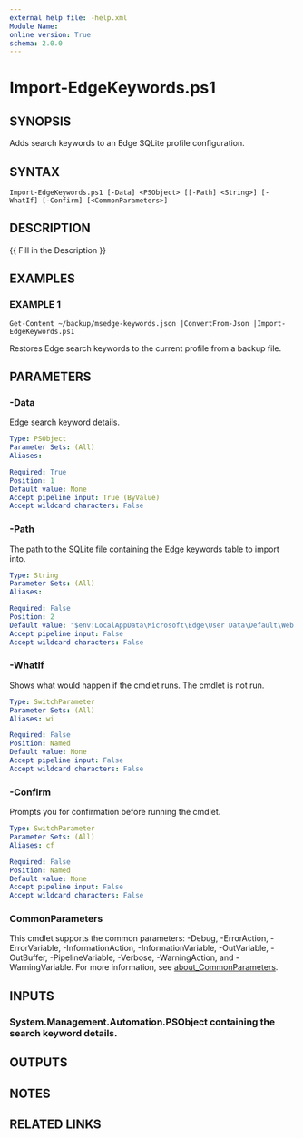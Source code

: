 ```yaml
---
external help file: -help.xml
Module Name:
online version: True
schema: 2.0.0
---
```


# Import-EdgeKeywords.ps1

## SYNOPSIS
Adds search keywords to an Edge SQLite profile configuration.

## SYNTAX

```
Import-EdgeKeywords.ps1 [-Data] <PSObject> [[-Path] <String>] [-WhatIf] [-Confirm] [<CommonParameters>]
```

## DESCRIPTION
{{ Fill in the Description }}

## EXAMPLES

### EXAMPLE 1
```
Get-Content ~/backup/msedge-keywords.json |ConvertFrom-Json |Import-EdgeKeywords.ps1
```

Restores Edge search keywords to the current profile from a backup file.

## PARAMETERS

### -Data
Edge search keyword details.

```yaml
Type: PSObject
Parameter Sets: (All)
Aliases:

Required: True
Position: 1
Default value: None
Accept pipeline input: True (ByValue)
Accept wildcard characters: False
```

### -Path
The path to the SQLite file containing the Edge keywords table to import into.

```yaml
Type: String
Parameter Sets: (All)
Aliases:

Required: False
Position: 2
Default value: "$env:LocalAppData\Microsoft\Edge\User Data\Default\Web Data"
Accept pipeline input: False
Accept wildcard characters: False
```

### -WhatIf
Shows what would happen if the cmdlet runs.
The cmdlet is not run.

```yaml
Type: SwitchParameter
Parameter Sets: (All)
Aliases: wi

Required: False
Position: Named
Default value: None
Accept pipeline input: False
Accept wildcard characters: False
```

### -Confirm
Prompts you for confirmation before running the cmdlet.

```yaml
Type: SwitchParameter
Parameter Sets: (All)
Aliases: cf

Required: False
Position: Named
Default value: None
Accept pipeline input: False
Accept wildcard characters: False
```

### CommonParameters
This cmdlet supports the common parameters: -Debug, -ErrorAction, -ErrorVariable, -InformationAction, -InformationVariable, -OutVariable, -OutBuffer, -PipelineVariable, -Verbose, -WarningAction, and -WarningVariable. For more information, see [about_CommonParameters](http://go.microsoft.com/fwlink/?LinkID=113216).

## INPUTS

### System.Management.Automation.PSObject containing the search keyword details.
## OUTPUTS

## NOTES

## RELATED LINKS
